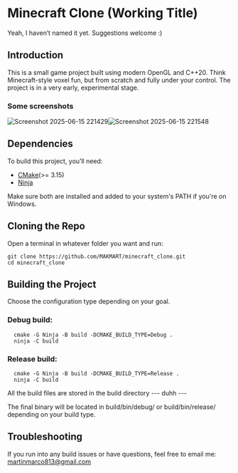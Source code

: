 # Minecraft Clone (Working Title)
Yeah, I haven’t named it yet. Suggestions welcome :)
## Introduction
This is a small game project built using modern OpenGL and C++20. Think Minecraft-style voxel fun, but from scratch and fully under your control. The project is in a very early, experimental stage.
### Some screenshots
![Screenshot 2025-06-15 221429](https://github.com/user-attachments/assets/b2461d68-5f1a-4081-bac3-c21720d3101f)![Screenshot 2025-06-15 221548](https://github.com/user-attachments/assets/5b00ad8b-644f-4b32-99a5-bc10c30b1473)


## Dependencies
To build this project, you’ll need:
- [CMake](https://cmake.org/download/)(>= 3.15)
- [Ninja](https://github.com/ninja-build/ninja)

Make sure both are installed and added to your system's PATH if you're on Windows.
## Cloning the Repo
Open a terminal in whatever folder you want and run:
```
git clone https://github.com/MAKMART/minecraft_clone.git
cd minecraft_clone
```
##  Building the Project
Choose the configuration type depending on your goal.
### Debug build:
```
  cmake -G Ninja -B build -DCMAKE_BUILD_TYPE=Debug .
  ninja -C build
```
### Release build:
```
  cmake -G Ninja -B build -DCMAKE_BUILD_TYPE=Release .
  ninja -C build
```
All the build files are stored in the build directory --- duhh ---

The final binary will be located in build/bin/debug/ or build/bin/release/ depending on your build type.
## Troubleshooting
If you run into any build issues or have questions, feel free to email me:
martinmarco813@gmail.com 
